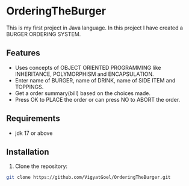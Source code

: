 # OrderingTheBurger

This is my first project in Java language.
In this project I have created a BURGER ORDERING SYSTEM.

## Features

- Uses concepts of OBJECT ORIENTED PROGRAMMING like INHERITANCE, POLYMORPHISM and ENCAPSULATION.
- Enter name of BURGER, name of DRINK, name of SIDE ITEM and TOPPINGS.
- Get a order summary(bill) based on the choices made.
- Press OK to PLACE the order or can press NO to ABORT the order.

## Requirements

- jdk 17 or above

## Installation

1. Clone the repository:

```bash
git clone https://github.com/VigyatGoel/OrderingTheBurger.git
```
